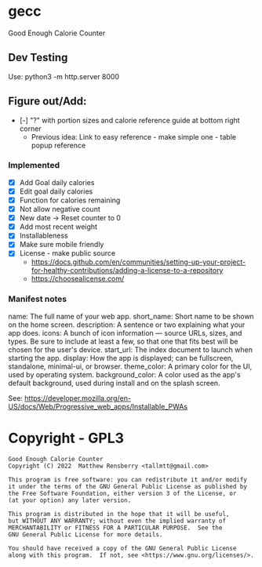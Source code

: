 # gecc
Good Enough Calorie Counter

## Dev Testing

Use: python3 -m http.server 8000

## Figure out/Add:
- [-] "?" with portion sizes and calorie reference guide at bottom right corner
    - Previous idea: Link to easy reference - make simple one - table popup reference

### Implemented
- [x] Add Goal daily calories
- [x] Edit goal daily calories
- [x] Function for calories remaining
- [x] Not allow negative count
- [x] New date -> Reset counter to 0
- [x] Add most recent weight
- [x] Installableness
- [x] Make sure mobile friendly
- [x] License - make public source
    - https://docs.github.com/en/communities/setting-up-your-project-for-healthy-contributions/adding-a-license-to-a-repository
    - https://choosealicense.com/

### Manifest notes

name: The full name of your web app.
short_name: Short name to be shown on the home screen.
description: A sentence or two explaining what your app does.
icons: A bunch of icon information — source URLs, sizes, and types. Be sure to include at least a few, so that one that fits best will be chosen for the user's device.
start_url: The index document to launch when starting the app.
display: How the app is displayed; can be fullscreen, standalone, minimal-ui, or browser.
theme_color: A primary color for the UI, used by operating system.
background_color: A color used as the app's default background, used during install and on the splash screen.

See: https://developer.mozilla.org/en-US/docs/Web/Progressive_web_apps/Installable_PWAs

# Copyright - GPL3

    Good Enough Calorie Counter
    Copyright (C) 2022  Matthew Rensberry <tallmtt@gmail.com>

    This program is free software: you can redistribute it and/or modify
    it under the terms of the GNU General Public License as published by
    the Free Software Foundation, either version 3 of the License, or
    (at your option) any later version.

    This program is distributed in the hope that it will be useful,
    but WITHOUT ANY WARRANTY; without even the implied warranty of
    MERCHANTABILITY or FITNESS FOR A PARTICULAR PURPOSE.  See the
    GNU General Public License for more details.

    You should have received a copy of the GNU General Public License
    along with this program.  If not, see <https://www.gnu.org/licenses/>.
